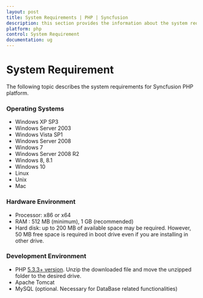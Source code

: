 ```yaml
---
layout: post
title: System Requirements | PHP | Syncfusion
description: this section provides the information about the system requirements for PHP platform with supported browsers
platform: php
control: System Requirement
documentation: ug
---
```


# System Requirement

The following topic describes the system requirements for Syncfusion PHP platform.

### Operating Systems

* Windows XP SP3
* Windows Server 2003
* Windows Vista SP1
* Windows Server 2008
* Windows 7
* Windows Server 2008 R2
* Windows 8, 8.1
* Windows 10
* Linux
* Unix
* Mac

### Hardware Environment

* Processor: x86 or x64
* RAM : 512 MB (minimum), 1 GB (recommended)
* Hard disk: up to 200 MB of available space may be required. However, 50 MB free space is required in boot drive even if you are installing in other drive.

### Development Environment

* PHP [5.3.3+ version](http://php.net/downloads.php). Unzip the downloaded file and move the unzipped folder to the desired drive.
* Apache Tomcat
* MySQL (optional. Necessary for DataBase related functionalities)

